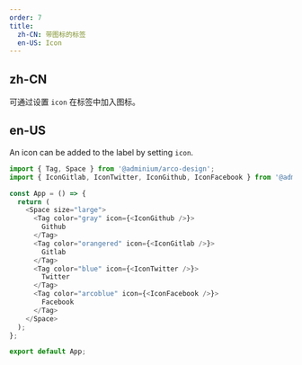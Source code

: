 ```yaml
---
order: 7
title:
  zh-CN: 带图标的标签
  en-US: Icon
---
```


## zh-CN

可通过设置 `icon` 在标签中加入图标。

## en-US

An icon can be added to the label by setting `icon`.

```js
import { Tag, Space } from '@adminium/arco-design';
import { IconGitlab, IconTwitter, IconGithub, IconFacebook } from '@adminium/arco-design/icon';

const App = () => {
  return (
    <Space size="large">
      <Tag color="gray" icon={<IconGithub />}>
        Github
      </Tag>
      <Tag color="orangered" icon={<IconGitlab />}>
        Gitlab
      </Tag>
      <Tag color="blue" icon={<IconTwitter />}>
        Twitter
      </Tag>
      <Tag color="arcoblue" icon={<IconFacebook />}>
        Facebook
      </Tag>
    </Space>
  );
};

export default App;
```
